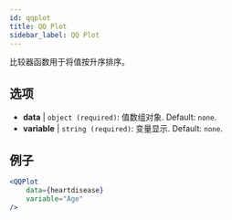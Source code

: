 ```yaml
---
id: qqplot
title: QQ Plot
sidebar_label: QQ Plot
---
```


比较器函数用于将值按升序排序。

## 选项

* __data__ | `object (required)`: 值数组对象. Default: `none`.
* __variable__ | `string (required)`: 变量显示. Default: `none`.


## 例子

```jsx live
<QQPlot 
    data={heartdisease} 
    variable="Age"
/>
```

